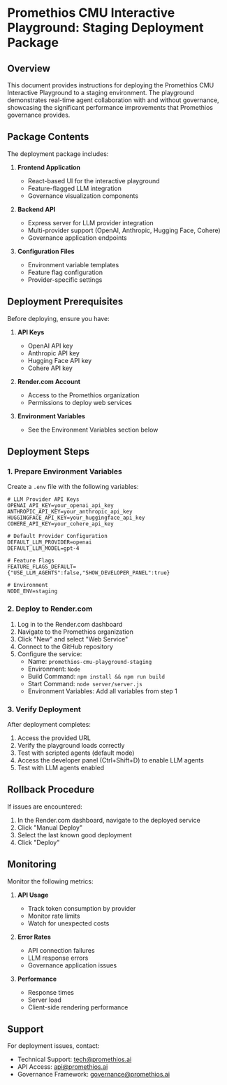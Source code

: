 # Promethios CMU Interactive Playground: Staging Deployment Package

## Overview

This document provides instructions for deploying the Promethios CMU Interactive Playground to a staging environment. The playground demonstrates real-time agent collaboration with and without governance, showcasing the significant performance improvements that Promethios governance provides.

## Package Contents

The deployment package includes:

1. **Frontend Application**
   - React-based UI for the interactive playground
   - Feature-flagged LLM integration
   - Governance visualization components

2. **Backend API**
   - Express server for LLM provider integration
   - Multi-provider support (OpenAI, Anthropic, Hugging Face, Cohere)
   - Governance application endpoints

3. **Configuration Files**
   - Environment variable templates
   - Feature flag configuration
   - Provider-specific settings

## Deployment Prerequisites

Before deploying, ensure you have:

1. **API Keys**
   - OpenAI API key
   - Anthropic API key
   - Hugging Face API key
   - Cohere API key

2. **Render.com Account**
   - Access to the Promethios organization
   - Permissions to deploy web services

3. **Environment Variables**
   - See the Environment Variables section below

## Deployment Steps

### 1. Prepare Environment Variables

Create a `.env` file with the following variables:

```
# LLM Provider API Keys
OPENAI_API_KEY=your_openai_api_key
ANTHROPIC_API_KEY=your_anthropic_api_key
HUGGINGFACE_API_KEY=your_huggingface_api_key
COHERE_API_KEY=your_cohere_api_key

# Default Provider Configuration
DEFAULT_LLM_PROVIDER=openai
DEFAULT_LLM_MODEL=gpt-4

# Feature Flags
FEATURE_FLAGS_DEFAULT={"USE_LLM_AGENTS":false,"SHOW_DEVELOPER_PANEL":true}

# Environment
NODE_ENV=staging
```

### 2. Deploy to Render.com

1. Log in to the Render.com dashboard
2. Navigate to the Promethios organization
3. Click "New" and select "Web Service"
4. Connect to the GitHub repository
5. Configure the service:
   - Name: `promethios-cmu-playground-staging`
   - Environment: `Node`
   - Build Command: `npm install && npm run build`
   - Start Command: `node server/server.js`
   - Environment Variables: Add all variables from step 1

### 3. Verify Deployment

After deployment completes:

1. Access the provided URL
2. Verify the playground loads correctly
3. Test with scripted agents (default mode)
4. Access the developer panel (Ctrl+Shift+D) to enable LLM agents
5. Test with LLM agents enabled

## Rollback Procedure

If issues are encountered:

1. In the Render.com dashboard, navigate to the deployed service
2. Click "Manual Deploy"
3. Select the last known good deployment
4. Click "Deploy"

## Monitoring

Monitor the following metrics:

1. **API Usage**
   - Track token consumption by provider
   - Monitor rate limits
   - Watch for unexpected costs

2. **Error Rates**
   - API connection failures
   - LLM response errors
   - Governance application issues

3. **Performance**
   - Response times
   - Server load
   - Client-side rendering performance

## Support

For deployment issues, contact:

- Technical Support: tech@promethios.ai
- API Access: api@promethios.ai
- Governance Framework: governance@promethios.ai
